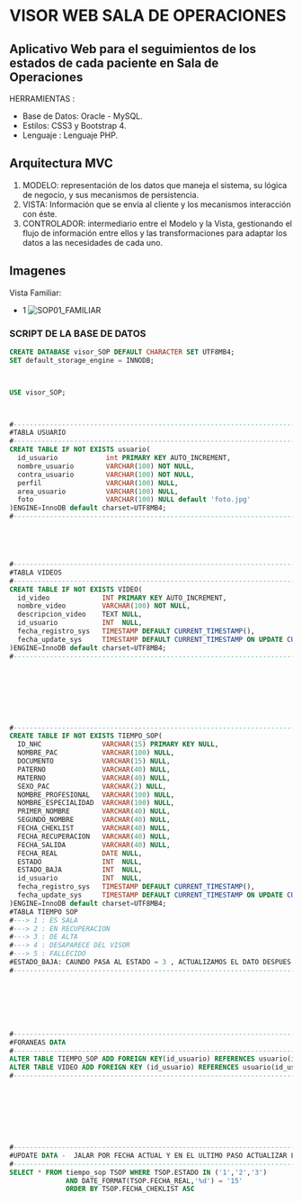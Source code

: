 # VISOR WEB SALA DE OPERACIONES
Aplicativo Web para el seguimientos de los estados de cada paciente en Sala de Operaciones 
------------

HERRAMIENTAS :
- Base de Datos: Oracle - MySQL.
- Estilos: CSS3 y Bootstrap 4.
- Lenguaje : Lenguaje PHP.

## Arquitectura MVC
1. MODELO: representación de los datos que maneja el sistema, su lógica de negocio, y sus mecanismos de persistencia.
2. VISTA: Información que se envía al cliente y los mecanismos interacción con éste.
3. CONTROLADOR: intermediario entre el Modelo y la Vista, gestionando el flujo de información entre ellos y las transformaciones para adaptar los datos a las necesidades de cada uno.

## Imagenes
Vista Familiar:
- 1
![SOP01_FAMILIAR](https://user-images.githubusercontent.com/68178186/169623191-21b8074f-3c33-4baf-9823-60aeb7cd6f3b.PNG)




### SCRIPT DE LA BASE DE DATOS
````sql
CREATE DATABASE visor_SOP DEFAULT CHARACTER SET UTF8MB4;
SET default_storage_engine = INNODB;



USE visor_SOP;



#-------------------------------------------------------------------------------------------------
#TABLA USUARIO
#-------------------------------------------------------------------------------------------------
CREATE TABLE IF NOT EXISTS usuario(
  id_usuario            int PRIMARY KEY AUTO_INCREMENT,
  nombre_usuario        VARCHAR(100) NOT NULL,
  contra_usuario        VARCHAR(100) NOT NULL,
  perfil                VARCHAR(100) NULL,
  area_usuario          VARCHAR(100) NULL,
  foto                  VARCHAR(100) NULL default 'foto.jpg'
)ENGINE=InnoDB default charset=UTF8MB4;
#-------------------------------------------------------------------------------------------------





#-------------------------------------------------------------------------------------------------
#TABLA VIDEOS
#-------------------------------------------------------------------------------------------------
CREATE TABLE IF NOT EXISTS VIDEO(
  id_video             INT PRIMARY KEY AUTO_INCREMENT,
  nombre_video         VARCHAR(100) NOT NULL,
  descripcion_video    TEXT NULL,
  id_usuario           INT  NULL,
  fecha_registro_sys   TIMESTAMP DEFAULT CURRENT_TIMESTAMP(),
  fecha_update_sys     TIMESTAMP DEFAULT CURRENT_TIMESTAMP ON UPDATE CURRENT_TIMESTAMP
)ENGINE=InnoDB default charset=UTF8MB4;
#-------------------------------------------------------------------------------------------------








#-------------------------------------------------------------------------------------------------
CREATE TABLE IF NOT EXISTS TIEMPO_SOP(
  ID_NHC               VARCHAR(15) PRIMARY KEY NULL,
  NOMBRE_PAC           VARCHAR(100) NULL,
  DOCUMENTO            VARCHAR(15) NULL,
  PATERNO              VARCHAR(40) NULL,
  MATERNO              VARCHAR(40) NULL,
  SEXO_PAC             VARCHAR(2) NULL,
  NOMBRE_PROFESIONAL   VARCHAR(100) NULL,
  NOMBRE_ESPECIALIDAD  VARCHAR(100) NULL,
  PRIMER_NOMBRE        VARCHAR(40) NULL,
  SEGUNDO_NOMBRE       VARCHAR(40) NULL,
  FECHA_CHEKLIST       VARCHAR(40) NULL,
  FECHA_RECUPERACION   VARCHAR(40) NULL,
  FECHA_SALIDA         VARCHAR(40) NULL,
  FECHA_REAL           DATE NULL,
  ESTADO               INT  NULL,
  ESTADO_BAJA          INT  NULL,
  id_usuario           INT  NULL,
  fecha_registro_sys   TIMESTAMP DEFAULT CURRENT_TIMESTAMP(),
  fecha_update_sys     TIMESTAMP DEFAULT CURRENT_TIMESTAMP ON UPDATE CURRENT_TIMESTAMP
)ENGINE=InnoDB default charset=UTF8MB4;
#TABLA TIEMPO SOP
#---> 1 : ES SALA
#---> 2 : EN RECUPERACION
#---> 3 : DE ALTA
#---> 4 : DESAPARECE DEL VISOR
#---> 5 : FALLECIDO
#ESTADO_BAJA: CAUNDO PASA AL ESTADO = 3 , ACTUALIZAMOS EL DATO DESPUES DE 1 HORA 
#-------------------------------------------------------------------------------------------------







#-------------------------------------------------------------------------------------------------
#FORANEAS DATA
#-------------------------------------------------------------------------------------------------
ALTER TABLE TIEMPO_SOP ADD FOREIGN KEY(id_usuario) REFERENCES usuario(id_usuario);
ALTER TABLE VIDEO ADD FOREIGN KEY (id_usuario) REFERENCES usuario(id_usuario);
#-------------------------------------------------------------------------------------------------








#-------------------------------------------------------------------------------------------------
#UPDATE DATA -  JALAR POR FECHA ACTUAL Y EN EL ULTIMO PASO ACTUALIZAR LA FECHA A "0000-00-00"
#-------------------------------------------------------------------------------------------------
SELECT * FROM tiempo_sop TSOP WHERE TSOP.ESTADO IN ('1','2','3')
              AND DATE_FORMAT(TSOP.FECHA_REAL,'%d') = '15'
              ORDER BY TSOP.FECHA_CHEKLIST ASC

````

